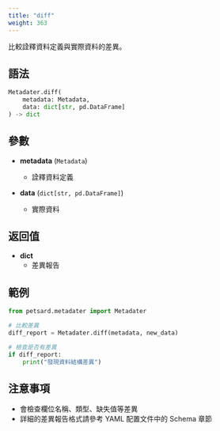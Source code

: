 ```yaml
---
title: "diff"
weight: 363
---
```


比較詮釋資料定義與實際資料的差異。

## 語法

```python
Metadater.diff(
    metadata: Metadata,
    data: dict[str, pd.DataFrame]
) -> dict
```

## 參數

- **metadata** (`Metadata`)
  - 詮釋資料定義
  
- **data** (`dict[str, pd.DataFrame]`)
  - 實際資料

## 返回值

- **dict**
  - 差異報告

## 範例

```python
from petsard.metadater import Metadater

# 比較差異
diff_report = Metadater.diff(metadata, new_data)

# 檢查是否有差異
if diff_report:
    print("發現資料結構差異")
```

## 注意事項

- 會檢查欄位名稱、類型、缺失值等差異
- 詳細的差異報告格式請參考 YAML 配置文件中的 Schema 章節